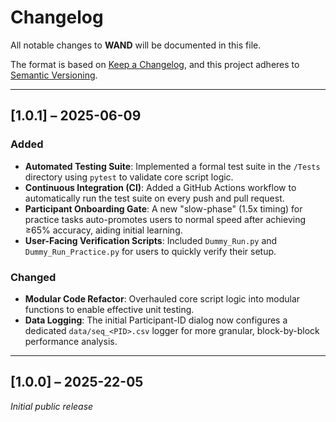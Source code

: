 # Changelog

All notable changes to **WAND** will be documented in this file.

The format is based on [Keep a Changelog](https://keepachangelog.com/en/1.0.0/),
and this project adheres to [Semantic Versioning](https://semver.org/spec/v2.0.0.html).

---
## [1.0.1] – 2025-06-09

### Added
- **Automated Testing Suite**: Implemented a formal test suite in the `/Tests` directory using `pytest` to validate core script logic.
- **Continuous Integration (CI)**: Added a GitHub Actions workflow to automatically run the test suite on every push and pull request.
- **Participant Onboarding Gate**: A new "slow-phase" (1.5x timing) for practice tasks auto-promotes users to normal speed after achieving ≥65% accuracy, aiding initial learning.
- **User-Facing Verification Scripts**: Included `Dummy_Run.py` and `Dummy_Run_Practice.py` for users to quickly verify their setup.

### Changed
- **Modular Code Refactor**: Overhauled core script logic into modular functions to enable effective unit testing.
- **Data Logging**: The initial Participant-ID dialog now configures a dedicated `data/seq_<PID>.csv` logger for more granular, block-by-block performance analysis.

---
## [1.0.0] – 2025-22-05

*Initial public release*